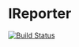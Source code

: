 # IReporter

[![Build Status](https://travis-ci.com/kalsmic/IReporterReact.svg?branch=develop)](https://travis-ci.com/kalsmic/IReporterReact)
